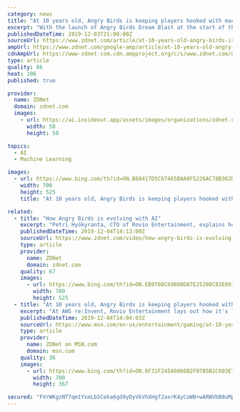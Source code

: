 ```yaml
---
category: news
title: "At 10 years old, Angry Birds is keeping players hooked with machine learning"
excerpt: "With the launch of Angry Birds Dream Blast at the start of this year, Rovio stepped up its use of AI, leveraging machine learning to help optimize the difficulty of game levels. While level optimization is a key part of reducing churn, it's typically a time-consuming process that requires manually testing new game levels that have yet to be ..."
publishedDateTime: 2019-12-03T21:00:00Z
sourceUrl: https://www.zdnet.com/article/at-10-years-old-angry-birds-is-keeping-players-hooked-with-machine-learning/
ampUrl: https://www.zdnet.com/google-amp/article/at-10-years-old-angry-birds-is-keeping-players-hooked-with-machine-learning/
cdnAmpUrl: https://www-zdnet-com.cdn.ampproject.org/c/s/www.zdnet.com/google-amp/article/at-10-years-old-angry-birds-is-keeping-players-hooked-with-machine-learning/
type: article
quality: 86
heat: 106
published: true

provider:
  name: ZDNet
  domain: zdnet.com
  images:
    - url: https://ai.insideout.app/assets/images/organizations/zdnet.com-50x50.jpg
      width: 50
      height: 50

topics:
  - AI
  - Machine Learning

images:
  - url: https://www.bing.com/th?id=ON.B68417D5C67465BAA0F5226AC78B362D
    width: 700
    height: 525
    title: "At 10 years old, Angry Birds is keeping players hooked with machine learning"

related:
  - title: "How Angry Birds is evolving with AI"
    excerpt: "Petri Hyökyranta, CTO of Rovio Entertainment, explains how the gaming company has built its machine learning strategy upon a foundation of quality, unified data. Read more: https://zd.net/2Lm3fjQ"
    publishedDateTime: 2019-12-04T14:13:00Z
    sourceUrl: https://www.zdnet.com/video/how-angry-birds-is-evolving-with-ai/
    type: article
    provider:
      name: ZDNet
      domain: zdnet.com
    quality: 67
    images:
      - url: https://www.bing.com/th?id=ON.EB9708C69800D87E25280C83E89120A2
        width: 700
        height: 525
  - title: "At 10 years old, Angry Birds is keeping players hooked with machine learning"
    excerpt: "At AWS re:Invent, Rovio Entertainment lays out how it's leveraging AI to optimize games, with plans to integrate AI across the whole value chain."
    publishedDateTime: 2019-12-04T14:04:03Z
    sourceUrl: https://www.msn.com/en-us/entertainment/gaming/at-10-years-old-angry-birds-is-keeping-players-hooked-with-machine-learning/ar-BBXINLm
    type: article
    provider:
      name: ZDNet on MSN.com
      domain: msn.com
    quality: 36
    images:
      - url: https://www.bing.com/th?id=ON.6F31F245A9866B2F07B5B1C603E70FDF
        width: 700
        height: 367

secured: "FVrWKgzNT7qm1YxmLbSCeka6gd9yDyVkVhXHgf2axrK4yCoWB+wARWVbB8uMp3cqf8yVzdTlWJEv7Oo7zuwmTFWW/FJ27pnyBZ3N8AiozSckEKcB6oyYEbjIoOrkYnrFzyzni6u9fRHe04zerCfTASyheb7ueyFeIYGGsOPTk+M07tyWfgzpwOYFb1cUvSZvhsdZyqcNTz4L4+TS7jHFVyTbfrP3yysL1lHLRdJvIiyhSzpvOXbCbF1RpKywyds5ZnYxKwNPldx2gnFKIqJPKA==;sRKpW8cNlYFRX1T0LtIjaA=="
---
```


